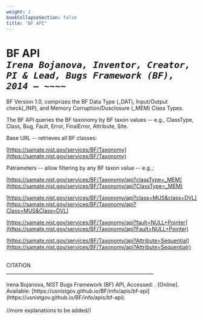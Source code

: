 ```yaml
---
weight: 2
bookCollapseSection: false
title: "BF API"
---
```

# BF API <br/>_`Irena Bojanova, Inventor, Creator, PI & Lead, Bugs Framework (BF), 2014 – ~~~~`_

BF Version 1.0, comprizes the BF Data Type (_DAT), Input/Output check(_INP), and Memory Corruption/Dusclosure (_MEM) Class Types.

The BF API queries the BF taxonomy by BF taxon values -- e.g., ClassType, Class, Bug, Fault, Error, FinalError, Attribute, Site. 

Base URL -- retrieves all BF classes:

[https://samate.nist.gov/services/BF/Taxonomy](https://samate.nist.gov/services/BF/Taxonomy)

Patrameters -- allow filtering by any BF taxon value -- e.g.,:

[https://samate.nist.gov/services/BF/Taxonomy/api?classType=_MEM](https://samate.nist.gov/services/BF/Taxonomy/api?ClassType=_MEM)

[https://samate.nist.gov/services/BF/Taxonomy/api?class=MUS&class=DVL](https://samate.nist.gov/services/BF/Taxonomy/api?Class=MUS&Class=DVL)

[https://samate.nist.gov/services/BF/Taxonomy/api?fault=NULL+Pointer](https://samate.nist.gov/services/BF/Taxonomy/api?Fault=NULL+Pointer)

[https://samate.nist.gov/services/BF/Taxonomy/api?Attribute=Sequential](https://samate.nist.gov/services/BF/Taxonomy/api?Attribute=Sequentialr)

</br>
CITATION </br>
_____________________________________________________________</br></br>
Irena Bojanova, NIST Bugs Framework (BF) API, Accessed: <span id="currentDate"></span>. [Online]. Available: [https://usnistgov.github.io/BF/info/apis/bf-api](https://usnistgov.github.io/BF/info/apis/bf-api).
</br></br>
//more explanations to be added//

<!-- The BF _MEM ClassType can be accesses from here: [https://samate.nist.gov/BF/api/_MEM/](https://samate.nist.gov/BF/api/_mem/) -->
<!-- samate-internal.nist.gov/BF/api/cve/CVE-111 -->

<!-- [BF%20_MEM.xml] (https://data.nist.gov/od/ds/ark:/88434/mds2-3048/BF/XML/BF.xml)
[BF.xml.sha256] (https://data.nist.gov/od/ds/ark:/88434/mds2-3048/BF/XML/BF.xml.sha256)

[BF%20_MEM.json] (https://data.nist.gov/od/ds/ark:/88434/mds2-3048/BF/JSON/BF%20_MEM.json)
[BF%20_MEM.json.sha256] (https://data.nist.gov/od/ds/ark:/88434/mds2-3048/BF/JSON/BF%20_MEM.json.sha256)

[BF%20_MEM.pdf] (https://data.nist.gov/od/ds/ark:/88434/mds2-3048/BF/Graphs/BF%20_MEM.pdf)
[BF%20_MEM.pdf.sha256] (https://data.nist.gov/od/ds/ark:/88434/mds2-3048/BF/Graphs/BF%20_MEM.pdf.sha256)

[BF%20_MEM%20-%20CWE2BF%20by%20Operation%20.pdf] (https://data.nist.gov/od/ds/ark:/88434/mds2-3048/BF/CWE2BF/BF%20_MEM%20-%20CWE2BF%20by%20Operation%20.pdf)

[BF%20_MEM%20-%20CWE2BF%20by%20Operation%20.pdf.sha256] (https://data.nist.gov/od/ds/ark:/88434/mds2-3048/BF/CWE2BF/BF%20_MEM%20-%20CWE2BF%20by%20Operation%20.pdf.sha256) -->

<!-- Please register here to download the current versions of the under development BF Classes by Class Type. We ask you only for an email address to which to send you a unique download link and for the name of your organization to informa our management about the interest in BF.
<br/><br/>
<div style="text-align:center">{{< button href="xxx" >}}Register Here{{< /button >}}</div> -->

